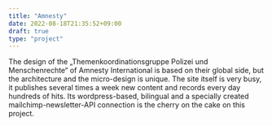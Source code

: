 ```yaml
---
title: "Amnesty"
date: 2022-08-18T21:35:52+09:00
draft: true
type: "project"
---
```

The design of the „Themenkoordinationsgruppe Polizei und Menschenrechte“ of Amnesty International is based on their global side, but the architecture and the micro-design is unique. The site itself is very busy, it publishes several times a week new content and records every day hundreds of hits. Its wordpress-based, bilingual and a specially created mailchimp-newsletter-API connection is the cherry on the cake on this project.